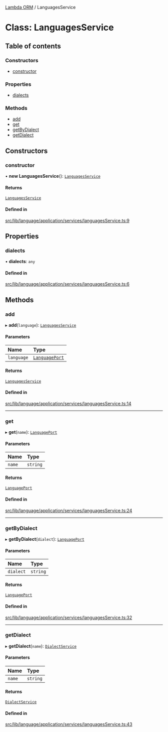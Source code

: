 [Lambda ORM](../README.md) / LanguagesService

# Class: LanguagesService

## Table of contents

### Constructors

- [constructor](LanguagesService.md#constructor)

### Properties

- [dialects](LanguagesService.md#dialects)

### Methods

- [add](LanguagesService.md#add)
- [get](LanguagesService.md#get)
- [getByDialect](LanguagesService.md#getbydialect)
- [getDialect](LanguagesService.md#getdialect)

## Constructors

### constructor

• **new LanguagesService**(): [`LanguagesService`](LanguagesService.md)

#### Returns

[`LanguagesService`](LanguagesService.md)

#### Defined in

[src/lib/language/application/services/languagesService.ts:9](https://github.com/FlavioLionelRita/lambdaorm/blob/0a0af856/src/lib/language/application/services/languagesService.ts#L9)

## Properties

### dialects

• **dialects**: `any`

#### Defined in

[src/lib/language/application/services/languagesService.ts:6](https://github.com/FlavioLionelRita/lambdaorm/blob/0a0af856/src/lib/language/application/services/languagesService.ts#L6)

## Methods

### add

▸ **add**(`language`): [`LanguagesService`](LanguagesService.md)

#### Parameters

| Name | Type |
| :------ | :------ |
| `language` | [`LanguagePort`](../interfaces/LanguagePort.md) |

#### Returns

[`LanguagesService`](LanguagesService.md)

#### Defined in

[src/lib/language/application/services/languagesService.ts:14](https://github.com/FlavioLionelRita/lambdaorm/blob/0a0af856/src/lib/language/application/services/languagesService.ts#L14)

___

### get

▸ **get**(`name`): [`LanguagePort`](../interfaces/LanguagePort.md)

#### Parameters

| Name | Type |
| :------ | :------ |
| `name` | `string` |

#### Returns

[`LanguagePort`](../interfaces/LanguagePort.md)

#### Defined in

[src/lib/language/application/services/languagesService.ts:24](https://github.com/FlavioLionelRita/lambdaorm/blob/0a0af856/src/lib/language/application/services/languagesService.ts#L24)

___

### getByDialect

▸ **getByDialect**(`dialect`): [`LanguagePort`](../interfaces/LanguagePort.md)

#### Parameters

| Name | Type |
| :------ | :------ |
| `dialect` | `string` |

#### Returns

[`LanguagePort`](../interfaces/LanguagePort.md)

#### Defined in

[src/lib/language/application/services/languagesService.ts:32](https://github.com/FlavioLionelRita/lambdaorm/blob/0a0af856/src/lib/language/application/services/languagesService.ts#L32)

___

### getDialect

▸ **getDialect**(`name`): [`DialectService`](DialectService.md)

#### Parameters

| Name | Type |
| :------ | :------ |
| `name` | `string` |

#### Returns

[`DialectService`](DialectService.md)

#### Defined in

[src/lib/language/application/services/languagesService.ts:43](https://github.com/FlavioLionelRita/lambdaorm/blob/0a0af856/src/lib/language/application/services/languagesService.ts#L43)
